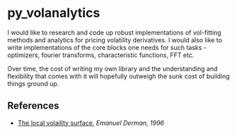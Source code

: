 # py_volanalytics

I would like to research and code up robust implementations of vol-fitting methods and analytics for pricing volatility derivatives. I would also like to write implementations of the core blocks one needs for such tasks - optimizers, fourier transforms, characteristic functions, FFT etc.

Over time, the cost of writing my own library and the understanding and flexibility that comes with it will hopefully outweigh the sunk cost of building things ground up. 

References
----------
- [The local volaility surface](https://emanuelderman.com/wp-content/uploads/1996/06/gs-local_volatility_surface.pdf), *Emanuel Derman, 1996*
